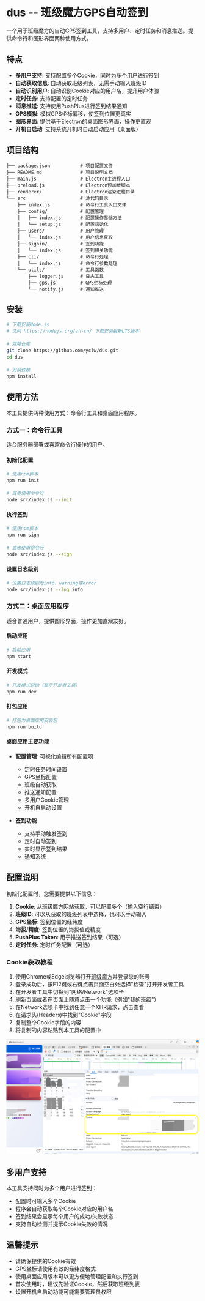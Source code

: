 # dus -- 班级魔方GPS自动签到

一个用于班级魔方的自动GPS签到工具，支持多用户、定时任务和消息推送。提供命令行和图形界面两种使用方式。

## 特点

- **多用户支持**: 支持配置多个Cookie，同时为多个用户进行签到
- **自动获取信息**: 自动获取班级列表，无需手动输入班级ID
- **自动识别用户**: 自动识别Cookie对应的用户名，提升用户体验
- **定时任务**: 支持配置的定时任务
- **消息推送**: 支持使用PushPlus进行签到结果通知
- **GPS模拟**: 模拟GPS坐标偏移，使签到位置更真实
- **图形界面**: 提供基于Electron的桌面图形界面，操作更直观
- **开机自启动**: 支持系统开机时自动启动应用（桌面版）

## 项目结构

```
├── package.json           # 项目配置文件
├── README.md              # 项目说明文档
├── main.js                # Electron主进程入口
├── preload.js             # Electron预加载脚本
├── renderer/              # Electron渲染进程目录
└── src                    # 源代码目录
    ├── index.js           # 命令行工具入口文件
    ├── config/            # 配置管理
    │   ├── index.js       # 配置操作基础方法
    │   └── setup.js       # 配置初始化
    ├── users/             # 用户管理
    │   └── index.js       # 用户信息获取
    ├── signin/            # 签到功能
    │   └── index.js       # 签到相关功能
    ├── cli/               # 命令行处理
    │   └── index.js       # 命令行参数处理
    └── utils/             # 工具函数
        ├── logger.js      # 日志工具
        ├── gps.js         # GPS坐标处理
        └── notify.js      # 通知推送
```

## 安装

```bash
# 下载安装Node.js
# 访问 https://nodejs.org/zh-cn/ 下载安装最新LTS版本

# 克隆仓库
git clone https://github.com/yclw/dus.git
cd dus

# 安装依赖
npm install
```

## 使用方法

本工具提供两种使用方式：命令行工具和桌面应用程序。

### 方式一：命令行工具

适合服务器部署或喜欢命令行操作的用户。

#### 初始化配置

```bash
# 使用npm脚本
npm run init

# 或者使用命令行
node src/index.js --init
```

#### 执行签到

```bash
# 使用npm脚本
npm run sign

# 或者使用命令行
node src/index.js --sign
```

#### 设置日志级别

```bash
# 设置日志级别为info、warning或error
node src/index.js --log info
```

### 方式二：桌面应用程序

适合普通用户，提供图形界面，操作更加直观友好。

#### 启动应用

```bash
# 启动应用
npm start
```

#### 开发模式

```bash
# 开发模式启动（显示开发者工具）
npm run dev
```

#### 打包应用

```bash
# 打包为桌面应用安装包
npm run build
```

#### 桌面应用主要功能

- **配置管理**: 可视化编辑所有配置项
  - 定时任务时间设置
  - GPS坐标配置
  - 班级自动获取
  - 推送通知配置
  - 多用户Cookie管理
  - 开机自启动设置

- **签到功能**
  - 支持手动触发签到
  - 定时自动签到
  - 实时显示签到结果
  - 通知系统

## 配置说明

初始化配置时，您需要提供以下信息：

1. **Cookie**: 从班级魔方网站获取，可以配置多个（输入空行结束）
2. **班级ID**: 可以从获取的班级列表中选择，也可以手动输入
3. **GPS坐标**: 签到位置的经纬度
4. **海拔/精度**: 签到位置的海拔值或精度
5. **PushPlus Token**: 用于推送签到结果（可选）
6. **定时任务**: 定时任务配置（可选）

### Cookie获取教程

1. 使用Chrome或Edge浏览器打开[班级魔方](https://k8n.cn/student/)并登录您的账号
2. 登录成功后，按F12键或右键点击页面空白处选择"检查"打开开发者工具
3. 在开发者工具中切换到"网络/Network"选项卡
4. 刷新页面或者在页面上随意点击一个功能（例如"我的班级"）
5. 在Network选项卡中找到任意一个XHR请求，点击查看
6. 在请求头(Headers)中找到"Cookie"字段
7. 复制整个Cookie字段的内容
8. 将复制的内容粘贴到本工具的配置中

![Cookie获取示意图](docs/cookie.png)

## 多用户支持

本工具支持同时为多个用户进行签到：

- 配置时可输入多个Cookie
- 程序会自动获取每个Cookie对应的用户名
- 签到结果会显示每个用户的成功/失败状态
- 支持自动检测并提示Cookie失效的情况

## 温馨提示

- 请确保提供的Cookie有效
- GPS坐标请使用有效的经纬度格式
- 使用桌面应用版本可以更方便地管理配置和执行签到
- 首次使用时，建议先验证Cookie，然后获取班级列表
- 设置开机自启动功能可能需要管理员权限